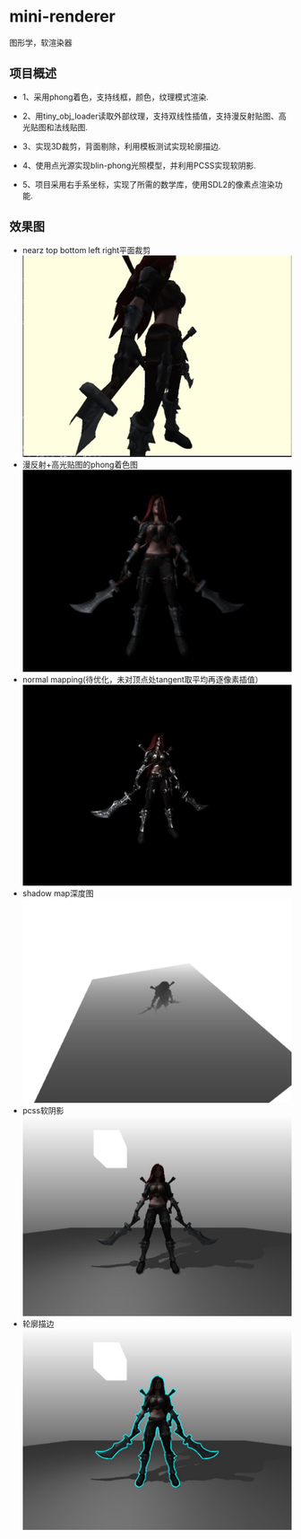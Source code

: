 # mini-renderer
图形学，软渲染器

## 项目概述
* 1、采用phong着色，支持线框，颜色，纹理模式渲染.

* 2、用tiny_obj_loader读取外部纹理，支持双线性插值，支持漫反射贴图、高光贴图和法线贴图.

* 3、实现3D裁剪，背面剔除，利用模板测试实现轮廓描边.

* 4、使用点光源实现blin-phong光照模型，并利用PCSS实现软阴影.

* 5、项目采用右手系坐标，实现了所需的数学库，使用SDL2的像素点渲染功能.
## 效果图
* nearz top bottom left right平面裁剪
![nearz平面裁剪](https://github.com/shegiza9/images/blob/main/minirenderer/nearz%20culling.JPG)
* 漫反射+高光贴图的phong着色图
![phong](https://github.com/shegiza9/images/blob/main/minirenderer/specular%20map1.JPG)
* normal mapping(待优化，未对顶点处tangent取平均再逐像素插值）
![normal mapping](https://github.com/shegiza9/images/blob/main/minirenderer/normal%20mapping.JPG)
* shadow map深度图
![depth](https://github.com/shegiza9/images/blob/main/minirenderer/shadowmap.JPG)
* pcss软阴影
![pcss](https://github.com/shegiza9/images/blob/main/minirenderer/shadow8.JPG)
* 轮廓描边
![stencil test](https://github.com/shegiza9/images/blob/main/minirenderer/outlining2.JPG)
